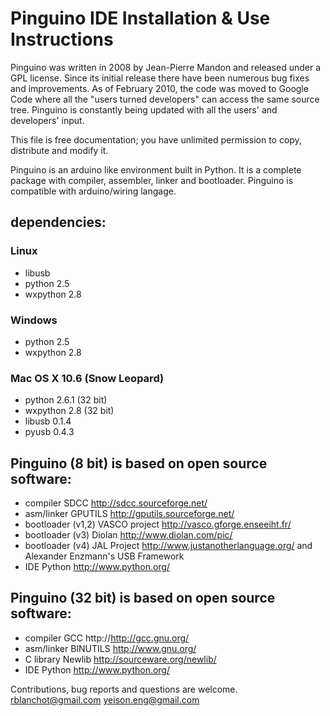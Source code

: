 # Pinguino IDE Installation & Use Instructions

Pinguino was written in 2008 by Jean-Pierre Mandon and released under a GPL license.
Since its initial release there have been numerous bug fixes and improvements.
As of February 2010, the code was moved to Google Code where all the "users turned developers"
can access the same source tree.
Pinguino is constantly being updated with all the users' and developers' input.

This file is free documentation; you have unlimited permission to copy,
distribute and modify it.

Pinguino is an arduino like environment built in Python.
It is a complete package with compiler, assembler, linker and bootloader.
Pinguino is compatible with arduino/wiring langage.

## dependencies:

### Linux
- libusb
- python 2.5
- wxpython 2.8

### Windows
- python 2.5
- wxpython 2.8

### Mac OS X 10.6 (Snow Leopard)
- python 2.6.1 (32 bit)
- wxpython 2.8 (32 bit)
- libusb 0.1.4
- pyusb 0.4.3

## Pinguino (8 bit) is based on open source software:

- compiler			SDCC 		http://sdcc.sourceforge.net/
- asm/linker		GPUTILS		http://gputils.sourceforge.net/
- bootloader (v1,2)	VASCO project	http://vasco.gforge.enseeiht.fr/
- bootloader (v3)	Diolan		http://www.diolan.com/pic/
- bootloader (v4)	JAL Project	http://www.justanotherlanguage.org/
					and Alexander Enzmann's USB Framework
- IDE				Python		http://www.python.org/

## Pinguino (32 bit) is based on open source software:

- compiler		GCC		http://http://gcc.gnu.org/
- asm/linker	BINUTILS	http://www.gnu.org/
- C library		Newlib		http://sourceware.org/newlib/
- IDE			Python		http://www.python.org/


Contributions, bug reports and questions are welcome.
rblanchot@gmail.com
yeison.eng@gmail.com
